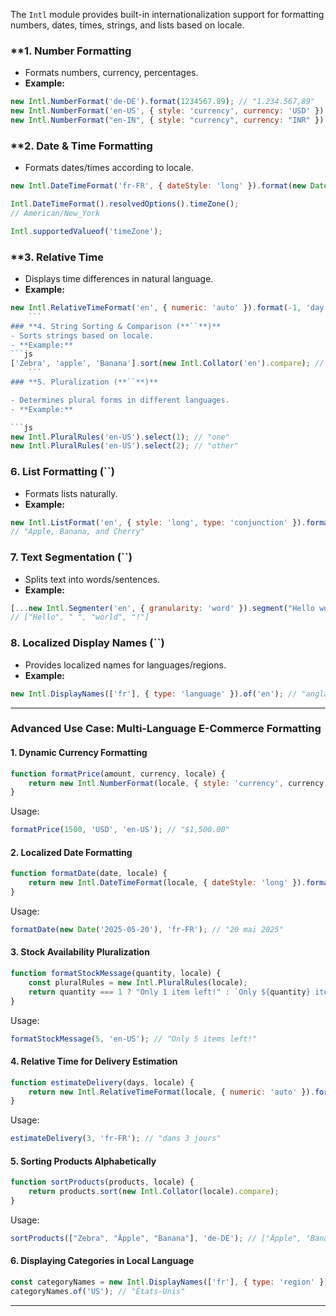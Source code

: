 The `Intl` module provides built-in internationalization support for formatting numbers, dates, times, strings, and lists based on locale.
### **1. Number Formatting
- Formats numbers, currency, percentages.
- **Example:**
```js
new Intl.NumberFormat('de-DE').format(1234567.89); // "1.234.567,89"
new Intl.NumberFormat('en-US', { style: 'currency', currency: 'USD' }).format(1500); // "$1,500.00"
new Intl.NumberFormat("en-IN", { style: "currency", currency: "INR" }); // ₹12,34,56,789.00

```
### **2. Date & Time Formatting

- Formats dates/times according to locale.
```js
new Intl.DateTimeFormat('fr-FR', { dateStyle: 'long' }).format(new Date()); // "11 février 2025"
```

```js
Intl.DateTimeFormat().resolvedOptions().timeZone();
// American/New_York

Intl.supportedValueof('timeZone');
```
### **3. Relative Time

- Displays time differences in natural language.
- **Example:**
```js
new Intl.RelativeTimeFormat('en', { numeric: 'auto' }).format(-1, 'day'); // "yesterday"
	```
### **4. String Sorting & Comparison (**``**)**
- Sorts strings based on locale.
- **Example:**
```js
['Zebra', 'apple', 'Banana'].sort(new Intl.Collator('en').compare); // ["apple", "Banana", "Zebra"]
    ```
### **5. Pluralization (**``**)**

- Determines plural forms in different languages.
- **Example:**

```js
new Intl.PluralRules('en-US').select(1); // "one"
new Intl.PluralRules('en-US').select(2); // "other"
```


### **6. List Formatting (**``**)**

- Formats lists naturally.
- **Example:**

```js
new Intl.ListFormat('en', { style: 'long', type: 'conjunction' }).format(["Apple", "Banana", "Cherry"]);
// "Apple, Banana, and Cherry"
```


### **7. Text Segmentation (**``**)**

- Splits text into words/sentences.
- **Example:**

```js
[...new Intl.Segmenter('en', { granularity: 'word' }).segment("Hello world!")].map(s => s.segment);
// ["Hello", " ", "world", "!"]
```


### **8. Localized Display Names (**``**)**

- Provides localized names for languages/regions.
- **Example:**

```js
new Intl.DisplayNames(['fr'], { type: 'language' }).of('en'); // "anglais"
```

---
### **Advanced Use Case: Multi-Language E-Commerce Formatting**

#### **1. Dynamic Currency Formatting**

```js
function formatPrice(amount, currency, locale) {
	return new Intl.NumberFormat(locale, { style: 'currency', currency }).format(amount);
}
```

Usage:

```js
formatPrice(1500, 'USD', 'en-US'); // "$1,500.00"
```

#### **2. Localized Date Formatting**

```js
function formatDate(date, locale) {
	return new Intl.DateTimeFormat(locale, { dateStyle: 'long' }).format(date);
}
```

Usage:

```js
formatDate(new Date('2025-05-20'), 'fr-FR'); // "20 mai 2025"
```

#### **3. Stock Availability Pluralization**

```js
function formatStockMessage(quantity, locale) {
	const pluralRules = new Intl.PluralRules(locale);
	return quantity === 1 ? "Only 1 item left!" : `Only ${quantity} items left!`;
}
```

Usage:

```js
formatStockMessage(5, 'en-US'); // "Only 5 items left!"
```

#### **4. Relative Time for Delivery Estimation**

```js
function estimateDelivery(days, locale) {
	return new Intl.RelativeTimeFormat(locale, { numeric: 'auto' }).format(days, 'day');
}
```

Usage:

```js
estimateDelivery(3, 'fr-FR'); // "dans 3 jours"
```

#### **5. Sorting Products Alphabetically**

```js
function sortProducts(products, locale) {
	return products.sort(new Intl.Collator(locale).compare);
}
```

Usage:

```js
sortProducts(["Zebra", "Äpple", "Banana"], 'de-DE'); // ["Äpple", "Banana", "Zebra"]
```

#### **6. Displaying Categories in Local Language**

```js
const categoryNames = new Intl.DisplayNames(['fr'], { type: 'region' });
categoryNames.of('US'); // "États-Unis"
```

---
